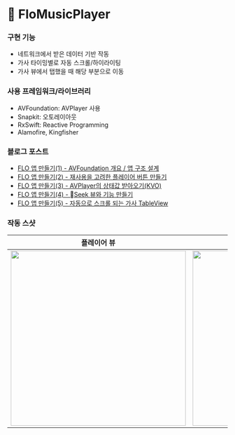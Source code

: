 # 🚀 FloMusicPlayer

### 구현 기능
- 네트워크에서 받은 데이터 기반 작동
- 가사 타이밍별로 자동 스크롤/하이라이팅
- 가사 뷰에서 탭했을 때 해당 부분으로 이동

### 사용 프레임워크/라이브러리
- AVFoundation: AVPlayer 사용
- Snapkit: 오토레이아웃
- RxSwift: Reactive Programming
- Alamofire, Kingfisher
 
### 블로그 포스트
- [FLO 앱 만들기(1) - AVFoundation 개요 / 앱 구조 설계]
- [FLO 앱 만들기(2) - 재사용을 고려한 플레이어 버튼 만들기]
- [FLO 앱 만들기(3) - AVPlayer의 상태값 받아오기(KVO)]
- [FLO 앱 만들기(4) - Seek 뷰와 기능 만들기]
- [FLO 앱 만들기(5) - 자동으로 스크롤 되는 가사 TableView]

### 작동 스샷
|플레이어 뷰|가사 뷰|
|:---:|:---:|
|<img src="https://github.com/jisu15-kim/FloMusicPlayer/assets/108998071/9335fb3a-b6c6-4407-8115-c4e2cdaf4db3" width="400">|<img src="https://github.com/jisu15-kim/FloMusicPlayer/assets/108998071/66bcdab7-daa5-4182-92a2-829182526048" width="400">|


[FLO 앱 만들기(1) - AVFoundation 개요 / 앱 구조 설계]: <https://reusablecode.tistory.com/7>
[FLO 앱 만들기(2) - 재사용을 고려한 플레이어 버튼 만들기]: <https://reusablecode.tistory.com/8>
[FLO 앱 만들기(3) - AVPlayer의 상태값 받아오기(KVO)]: <https://reusablecode.tistory.com/9>
[FLO 앱 만들기(4) - Seek 뷰와 기능 만들기]: <https://reusablecode.tistory.com/10>
[FLO 앱 만들기(5) - 자동으로 스크롤 되는 가사 TableView]: <https://reusablecode.tistory.com/11>
